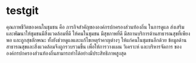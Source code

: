 # testgit
คุณภาพชีวิตของคนในชุมชน คือ ภารกิจสำคัญขององค์กรปกครองส่วนท้องถิ่น ในการดูแล ส่งเสริม และพัฒนาให้ชุมชนมีสิ่งแวดล้อมที่ดี ให้คนในชุมชน มีสุขภาพที่ดี มีสถานบริการด้านสาธารณสุขที่เพียงพอ และถูกสุขลักษณะ ทั้งยังช่วยดูแลและแก้ไขเหตุรำคาญต่างๆ ให้แก่คนในชุมชนอีกด้วย ข้อมูลด้านสาธารณสุขและสิ่งแวดล้อมจึงถูกรวบรวมขึ้น เพื่อให้การวางแผน วิเคราะห์ และบริหารจัดการ ขององค์กรปกครองส่วนท้องถิ่นสามารถทำได้อย่างมีประสิทธิภาพสูงสุด
